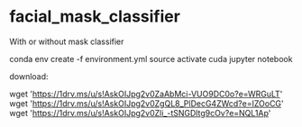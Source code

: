 # facial_mask_classifier
With or without mask classifier

conda env create -f environment.yml
source activate cuda
jupyter notebook

download:

wget 'https://1drv.ms/u/s!AskOIJpg2v0ZaAbMci-VUO9DC0o?e=WRGuLT' 
wget 'https://1drv.ms/u/s!AskOIJpg2v0ZgQL8_PlDecG4ZWcd?e=IZOoCG'
wget 'https://1drv.ms/u/s!AskOIJpg2v0Zli_-tSNGDltg9cOv?e=NQL1Ap'
